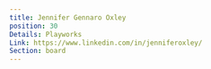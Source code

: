 ```yaml
---
title: Jennifer Gennaro Oxley
position: 30
Details: Playworks
Link: https://www.linkedin.com/in/jenniferoxley/
Section: board
---
```


